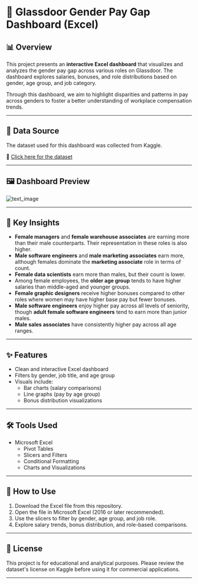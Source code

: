 # 💼 Glassdoor Gender Pay Gap Dashboard (Excel)

## 📊 Overview

This project presents an **interactive Excel dashboard** that visualizes and analyzes the gender pay gap across various roles on Glassdoor. The dashboard explores salaries, bonuses, and role distributions based on gender, age group, and job category.

Through this dashboard, we aim to highlight disparities and patterns in pay across genders to foster a better understanding of workplace compensation trends.

---

## 📁 Data Source

The dataset used for this dashboard was collected from Kaggle.

🔗 [Click here for the dataset]([https://www.kaggle.com/arbitrary-link-placeholder](https://www.kaggle.com/datasets/nilimajauhari/glassdoor-analyze-gender-pay-gap))

---

## 🖼️ Dashboard Preview

![text_image](caoture.JPG)

---

## 📌 Key Insights

- **Female managers** and **female warehouse associates** are earning more than their male counterparts. Their representation in these roles is also higher.
- **Male software engineers** and **male marketing associates** earn more, although females dominate the **marketing associate** role in terms of count.
- **Female data scientists** earn more than males, but their count is lower.
- Among female employees, the **older age group** tends to have higher salaries than middle-aged and younger groups.
- **Female graphic designers** receive higher bonuses compared to other roles where women may have higher base pay but fewer bonuses.
- **Male software engineers** enjoy higher pay across all levels of seniority, though **adult female software engineers** tend to earn more than junior males.
- **Male sales associates** have consistently higher pay across all age ranges.

---

## ✨ Features

- Clean and interactive Excel dashboard
- Filters by gender, job title, and age group
- Visuals include:
  - Bar charts (salary comparisons)
  - Line graphs (pay by age group)
  - Bonus distribution visualizations

---

## 🛠️ Tools Used

- Microsoft Excel
  - Pivot Tables
  - Slicers and Filters
  - Conditional Formatting
  - Charts and Visualizations

---

## 🚀 How to Use

1. Download the Excel file from this repository.
2. Open the file in Microsoft Excel (2016 or later recommended).
3. Use the slicers to filter by gender, age group, and job role.
4. Explore salary trends, bonus distribution, and role-based comparisons.

---

## 📄 License

This project is for educational and analytical purposes. Please review the dataset's license on Kaggle before using it for commercial applications.

---

